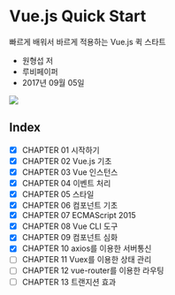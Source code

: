 # Vue.js Quick Start

빠르게 배워서 바르게 적용하는 Vue.js 퀵 스타트

* 원형섭 저 
* 루비페이퍼
* 2017년 09월 05일

<img src="http://image.yes24.com/goods/45091747/300x0"/>

## Index

- [x] CHAPTER 01 시작하기
- [x] CHAPTER 02 Vue.js 기초
- [x] CHAPTER 03 Vue 인스턴스
- [x] CHAPTER 04 이벤트 처리
- [x] CHAPTER 05 스타일
- [x] CHAPTER 06 컴포넌트 기초
- [x] CHAPTER 07 ECMAScript 2015
- [x] CHAPTER 08 Vue CLI 도구
- [x] CHAPTER 09 컴포넌트 심화
- [x] CHAPTER 10 axios를 이용한 서버통신
- [ ] CHAPTER 11 Vuex를 이용한 상태 관리
- [ ] CHAPTER 12 vue-router를 이용한 라우팅
- [ ] CHAPTER 13 트랜지션 효과

